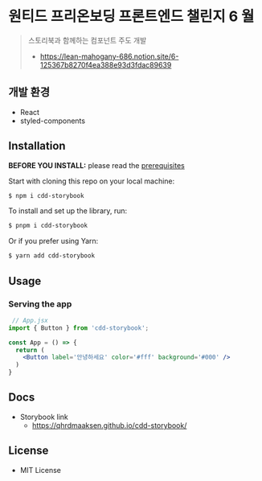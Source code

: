 # 원티드 프리온보딩 프론트엔드 챌린지 6 월

> 스토리북과 함께하는 컴포넌트 주도 개발
> - https://lean-mahogany-686.notion.site/6-125367b8270f4ea388e93d3fdac89639

## 개발 환경

- React
- styled-components



## Installation

**BEFORE YOU INSTALL:** please read the [prerequisites](#prerequisites)

Start with cloning this repo on your local machine:

```sh
$ npm i cdd-storybook
```

To install and set up the library, run:

```sh
$ pnpm i cdd-storybook
```

Or if you prefer using Yarn:

```sh
$ yarn add cdd-storybook
```

## Usage

### Serving the app

```jsx
 // App.jsx
import { Button } from 'cdd-storybook';

const App = () => {
  return (
    <Button label='안녕하세요' color='#fff' background='#000' />
  )
}
```

## Docs

- Storybook link
    - https://qhrdmaaksen.github.io/cdd-storybook/

## License

- MIT License
